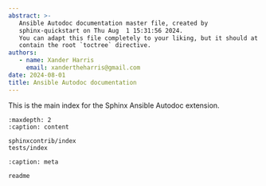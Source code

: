 ```yaml
---
abstract: >-
   Ansible Autodoc documentation master file, created by
   sphinx-quickstart on Thu Aug  1 15:31:56 2024.
   You can adapt this file completely to your liking, but it should at least
   contain the root `toctree` directive.
authors:
   - name: Xander Harris
     email: xandertheharris@gmail.com
date: 2024-08-01
title: Ansible Autodoc documentation
---
```


This is the main index for the Sphinx Ansible Autodoc extension.

```{toctree}
:maxdepth: 2
:caption: content

sphinxcontrib/index
tests/index
```

```{toctree}
:caption: meta

readme
```
